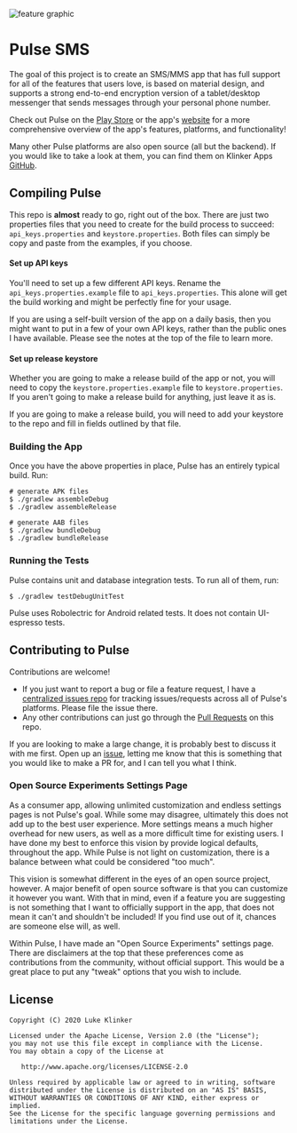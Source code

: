 ![feature graphic](/artwork/repo-header.png)

# Pulse SMS

The goal of this project is to create an SMS/MMS app that has full support for all of the features
that users love, is based on material design, and supports a strong end-to-end encryption version of a
tablet/desktop messenger that sends messages through your personal phone number.

Check out Pulse on the [Play Store](https://play.google.com/store/apps/details?id=com.stream_suite.link)
or the app's [website](https://messenger.klinkerapps.com/overview) for a more comprehensive overview
of the app's features, platforms, and functionality!

Many other Pulse platforms are also open source (all but the backend). If you would like to take a
look at them, you can find them on Klinker Apps [GitHub](https://github.com/klinker-apps?q=pulse).

## Compiling Pulse

This repo is **almost** ready to go, right out of the box. There are just two properties files that
you need to create for the build process to succeed: `api_keys.properties` and `keystore.properties`. 
Both files can simply be copy and paste from the examples, if you choose.

#### Set up API keys

You'll need to set up a few different API keys. Rename the `api_keys.properties.example`
file to `api_keys.properties`. This alone will get the build working and might be perfectly fine 
for your usage. 

If you are using a self-built version of the app on a daily basis, then you might want to put in a 
few of your own API keys, rather than the public ones I have available. Please see the notes at the 
top of the file to learn more.

#### Set up release keystore

Whether you are going to make a release build of the app or not, you will need to copy the 
`keystore.properties.example` file to `keystore.properties`. If you aren't going to make a release 
build for anything, just leave it as is.

If you are going to make a release build, you will need to add your keystore to the repo and fill in
fields outlined by that file.

### Building the App

Once you have the above properties in place, Pulse has an entirely typical build. Run:

```
# generate APK files
$ ./gradlew assembleDebug
$ ./gradlew assembleRelease

# generate AAB files
$ ./gradlew bundleDebug
$ ./gradlew bundleRelease
```

### Running the Tests

Pulse contains unit and database integration tests. To run all of them, run:

```
$ ./gradlew testDebugUnitTest
```

Pulse uses Robolectric for Android related tests. It does not contain UI-espresso tests.

## Contributing to Pulse

Contributions are welcome!

* If you just want to report a bug or file a feature request, I have a 
[centralized issues repo](https://github.com/klinker-apps/pulse-sms-issues/issues) for tracking 
issues/requests across all of Pulse's platforms. Please file the issue there.
* Any other contributions can just go through the 
[Pull Requests](https://github.com/klinker-apps/pulse-sms-android/pulls) on this repo.

If you are looking to make a large change, it is probably best to discuss it with me first. Open up 
an [issue](https://github.com/klinker-apps/pulse-sms-issues/issues/new?template=contribution_question.md), 
letting me know that this is something that you would like to make a PR for, and I can tell you what
I think. 

### Open Source Experiments Settings Page

As a consumer app, allowing unlimited customization and endless settings pages is not Pulse's goal.
While some may disagree, ultimately this does not add up to the best user experience. More settings 
means a much higher overhead for new users, as well as a more difficult time for existing users. 
I have done my best to enforce this vision by provide logical defaults, throughout the app. While Pulse
is not light on customization, there is a balance between what could be considered "too much".

This vision is somewhat different in the eyes of an open source project, however. A major benefit of
open source software is that you can customize it however you want. With that in mind, even if a 
feature you are suggesting is not something that I want to officially support in the app, that does not mean
it can't and shouldn't be included! If you find use out of it, chances are someone else will, as well.

Within Pulse, I have made an "Open Source Experiments" settings page. There are disclaimers at the top
that these preferences come as contributions from the community, without official support. This would 
be a great place to put any "tweak" options that you wish to include.

## License

    Copyright (C) 2020 Luke Klinker

    Licensed under the Apache License, Version 2.0 (the "License");
    you may not use this file except in compliance with the License.
    You may obtain a copy of the License at

       http://www.apache.org/licenses/LICENSE-2.0

    Unless required by applicable law or agreed to in writing, software
    distributed under the License is distributed on an "AS IS" BASIS,
    WITHOUT WARRANTIES OR CONDITIONS OF ANY KIND, either express or implied.
    See the License for the specific language governing permissions and
    limitations under the License.
